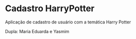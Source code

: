 # Cadastro HarryPotter

Aplicação de cadastro de usuário com a temática Harry Potter

Dupla: Maria Eduarda e Yasmim
